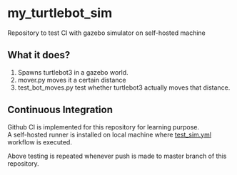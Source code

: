 # my_turtlebot_sim #
Repository to test CI with gazebo simulator on self-hosted machine

## What it does? ##
1. Spawns turtlebot3 in a gazebo world.
2. mover.py moves it a certain distance
3. test_bot_moves.py test whether turtlebot3 actually moves that distance.

## Continuous Integration ##
Github CI is implemented for this repository for learning purpose.    
A self-hosted runner is installed on local machine where [test_sim.yml](.github/workflows/test_sim.yml) workflow is executed.   

Above testing is repeated whenever push is made to master branch of this repository.


